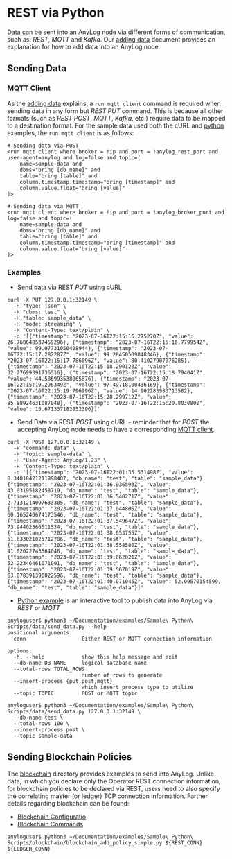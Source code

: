 # REST via Python

Data can be sent into an AnyLog node via different forms of communication, such as: _REST_, _MQTT_ and _Kafka_.
Our [adding data](../../adding%20data.md) document provides an explanation for how to add data into an AnyLog node.

## Sending Data
### MQTT Client
As the [adding data](../../adding%20data.md#using-a-post-command) explains, a `run mqtt client` command is required when
sending data in any form but _REST PUT_ command. This is because all other formats (such as _REST POST_, _MQTT_, _Kafka_,
etc.) require data to be mapped to a destination format. For the sample data used both the cURL and [python](data/send_data.py)
examples, the `run mqtt client` is as follows: 

```anylog
# Sending data via POST 
<run mqtt client where broker = !ip and port = !anylog_rest_port and user-agent=anylog and log=false and topic=(
    name=sample-data and 
    dbms="bring [db_name]" and 
    table="bring [table]" and 
    column.timestamp.timestamp="bring [timestamp]" and 
    column.value.float="bring [value]"
)>

# Sending data via MQTT 
<run mqtt client where broker = !ip and port = !anylog_broker_port and log=false and topic=(
    name=sample-data and 
    dbms="bring [db_name]" and 
    table="bring [table]" and 
    column.timestamp.timestamp="bring [timestamp]" and 
    column.value.float="bring [value]"
)>
```


### Examples
* Send data via REST _PUT_ using cURL
```shell
curl -X PUT 127.0.0.1:32149 \
  -H "type: json" \
  -H "dbms: test" \
  -H "table: sample_data" \
  -H "mode: streaming" \
  -H "Content-Type: text/plain" \
  -d '[{"timestamp": "2023-07-16T22:15:16.275270Z", "value": 26.760648537459296}, {"timestamp": "2023-07-16T22:15:16.779954Z", "value": 99.07731050408944}, {"timestamp": "2023-07-16T22:15:17.282287Z", "value": 99.28450509848346}, {"timestamp": "2023-07-16T22:15:17.786096Z", "value": 80.41027907076285}, {"timestamp": "2023-07-16T22:15:18.290123Z", "value": 32.27699391736516}, {"timestamp": "2023-07-16T22:15:18.794041Z", "value": 44.586993538065876}, {"timestamp": "2023-07-16T22:15:19.296349Z", "value": 97.49718100436169}, {"timestamp": "2023-07-16T22:15:19.796996Z", "value": 14.902283983713582}, {"timestamp": "2023-07-16T22:15:20.299712Z", "value": 85.88924631087048}, {"timestamp": "2023-07-16T22:15:20.803080Z", "value": 15.671337182852396}]'
```

* Send Data via REST _POST_ using cURL - reminder that for _POST_ the accepting AnyLog node needs to have a corresponding [MQTT client](#mqtt-client).
```shell
curl -X POST 127.0.0.1:32149 \
  -H "command: data" \
  -H "topic: sample-data" \
  -H "User-Agent: AnyLog/1.23" \
  -H "Content-Type: text/plain" \
  -d '[{"timestamp": "2023-07-16T22:01:35.531498Z", "value": 0.34818421211998407, "db_name": "test", "table": "sample_data"}, {"timestamp": "2023-07-16T22:01:36.036593Z", "value": 43.03195182458719, "db_name": "test", "table": "sample_data"}, {"timestamp": "2023-07-16T22:01:36.540271Z", "value": 2.7131214097633305, "db_name": "test", "table": "sample_data"}, {"timestamp": "2023-07-16T22:01:37.044805Z", "value": 60.165240674173546, "db_name": "test", "table": "sample_data"}, {"timestamp": "2023-07-16T22:01:37.549647Z", "value": 73.94402366511534, "db_name": "test", "table": "sample_data"}, {"timestamp": "2023-07-16T22:01:38.053755Z", "value": 51.633021025712786, "db_name": "test", "table": "sample_data"}, {"timestamp": "2023-07-16T22:01:38.558580Z", "value": 41.02022743564046, "db_name": "test", "table": "sample_data"}, {"timestamp": "2023-07-16T22:01:39.062021Z", "value": 52.22346461071091, "db_name": "test", "table": "sample_data"}, {"timestamp": "2023-07-16T22:01:39.567019Z", "value": 63.078391396022596, "db_name": "test", "table": "sample_data"}, {"timestamp": "2023-07-16T22:01:40.071045Z", "value": 52.09570154599, "db_name": "test", "table": "sample_data"}]'
```

* [Python example](data/send_data.py) is an interactive tool to publish data into AnyLog via _REST_ or _MQTT_
```shell
anyloguser$ python3 ~/Documentation/examples/Sample\ Python\ Scripts/data/send_data.py --help 
positional arguments:
  conn                  Either REST or MQTT connection information

options:
  -h, --help            show this help message and exit
  --db-name DB_NAME     logical database name
  --total-rows TOTAL_ROWS
                        number of rows to generate
  --insert-process {put,post,mqtt}
                        which insert process type to utilize
  --topic TOPIC         POST or MQTT topic

anyloguser$ python3 ~/Documentation/examples/Sample\ Python\ Scripts/data/send_data.py 127.0.0.1:32149 \
  --db-name test \
  --total-rows 100 \
  --insert-process post \
  --topic sample-data
```


## Sending Blockchain Policies
The [blockchain](blockchain) directory provides examples to send into AnyLog. Unlike data, in which you declare 
only the Operator REST connection information, for blockchain policies to be declared via REST, users need to also specify 
the correlating master (or ledger) TCP connection information. Farther details regarding blockchain can be found: 
* [Blockchain Configuratio](../../blockchain%20configuration.md)
* [Blockchain Commands](../../blockchain%20commands.md)

```shell
anyloguser$ python3 ~/Documentation/examples/Sample\ Python\ Scripts/blockchain/blockchain_add_policy_simple.py ${REST_CONN} ${LEDGER_CONN}
```




